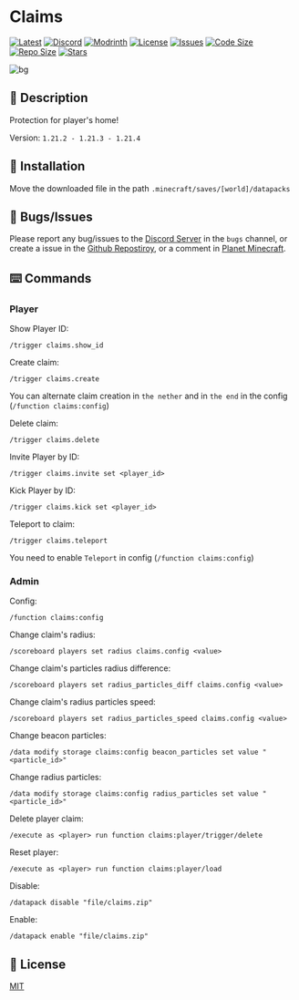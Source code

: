 # Claims

[![Latest](https://img.shields.io/github/v/release/lullaby6/claims-data-pack?color=blueviolet&logo=github)](https://github.com/lullaby6/claims-data-pack/releases) 
[![Discord](https://img.shields.io/discord/1327308441324097681?label=discord&color=blue&logo=discord)](https://discord.gg/5UdcDa5xNC) 
[![Modrinth](https://img.shields.io/modrinth/dt/claims?label=modrinth&logo=modrinth)](https://modrinth.com/datapack/claims) 
[![License](https://img.shields.io/badge/license-mit-green)](https://github.com/lullaby6/claims-data-pack/blob/main/LICENSE) 
[![Issues](https://img.shields.io/github/issues/lullaby6/claims-data-pack?color=orange&logo=github)](https://github.com/lullaby6/claims-data-pack/issues)
[![Code Size](https://img.shields.io/github/languages/code-size/lullaby6/claims-data-pack?color=purple&logoColor=white)](https://github.com/lullaby6/claims-data-pack)
[![Repo Size](https://img.shields.io/github/repo-size/lullaby6/claims-data-pack?logo=dropbox&color=red)](https://github.com/lullaby6/claims-data-pack)
[![Stars](https://img.shields.io/github/stars/lullaby6/claims-data-pack?logo=github&color=yellow)](https://github.com/lullaby6/claims-data-pack/stargazers)

![bg](https://raw.githubusercontent.com/lullaby6/claims-data-pack/refs/heads/main/images/bg.png)

## 📖 Description

Protection for player's home!

Version: `1.21.2 - 1.21.3 - 1.21.4`

## 📂 Installation

Move the downloaded file in the path `.minecraft/saves/[world]/datapacks`

## 👾 Bugs/Issues

Please report any bug/issues to the [Discord Server](https://discord.gg/5UdcDa5xNC) in the `bugs` channel, or create a issue in the [Github Repostiroy](https://github.com/lullaby6/claims-data-pack/issues), or a comment in [Planet Minecraft](https://www.planetminecraft.com/data-pack/claims).

## ⌨️ Commands

### Player

Show Player ID:

```mcfunction
/trigger claims.show_id
```

Create claim:

```mcfunction
/trigger claims.create
```

You can alternate claim creation in `the nether` and in `the end` in the config (`/function claims:config`)

Delete claim:

```mcfunction
/trigger claims.delete
```

Invite Player by ID:

```mcfunction
/trigger claims.invite set <player_id>
```

Kick Player by ID:

```mcfunction
/trigger claims.kick set <player_id>
```

Teleport to claim:

```mcfunction
/trigger claims.teleport
```

You need to enable `Teleport` in config (`/function claims:config`)

### Admin

Config:

```mcfunction
/function claims:config
```

Change claim's radius:

```mcfunction
/scoreboard players set radius claims.config <value>
```

Change claim's particles radius difference:

```mcfunction
/scoreboard players set radius_particles_diff claims.config <value>
```

Change claim's radius particles speed:

```mcfunction
/scoreboard players set radius_particles_speed claims.config <value>
```

Change beacon particles:

```mcfunction
/data modify storage claims:config beacon_particles set value "<particle_id>"
```

Change radius particles:

```mcfunction
/data modify storage claims:config radius_particles set value "<particle_id>"
```

Delete player claim:

```mcfunction
/execute as <player> run function claims:player/trigger/delete
```

Reset player:

```mcfunction
/execute as <player> run function claims:player/load
```

Disable:

```mcfunction
/datapack disable "file/claims.zip"
```

Enable:

```mcfunction
/datapack enable "file/claims.zip"
```

## 🪪 License

[MIT](https://github.com/lullaby6/claims-data-pack/blob/main/LICENSE)